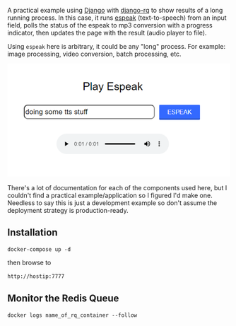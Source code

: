 A practical example using [Django](https://www.djangoproject.com/) with [django-rq](https://github.com/rq/django-rq) to show results of a long running process. In this case, it runs [espeak](http://espeak.sourceforge.net/) (text-to-speech) from an input field, polls the status of the espeak to mp3 conversion with a progress indicator, then updates the page with the result (audio player to file).

Using `espeak` here is arbitrary, it could be any "long" process. For example: image processing, video conversion, batch processing, etc.

![ss1](doc/ss1.PNG)

There's a lot of documentation for each of the components used here, but I couldn't find a practical example/application so I figured I'd make one. Needless to say this is just a development example so don't assume the deployment strategy is production-ready.

## Installation
```
docker-compose up -d
```
then browse to
```
http://hostip:7777
```
## Monitor the Redis Queue
```
docker logs name_of_rq_container --follow
